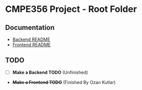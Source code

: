 # CMPE356 Project - Root Folder

## Documentation

- [Backend README](Backend/)
- [Frontend README](Frontend/)

## TODO

- [ ] **Make a Backend TODO** (Unfinished)  
- ~~**Make a Frontend TODO**~~ (Finished By Ozan Kutlar)

